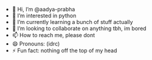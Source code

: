 - 👋 Hi, I’m @aadya-prabha
- 👀 I’m interested in python
- 🌱 I’m currently learning a bunch of stuff actually
- 💞️ I’m looking to collaborate on anything tbh, im bored
- 📫 How to reach me, please dont
- 😄 Pronouns: (idrc)
- ⚡ Fun fact: nothing off the top of my head

<!---
aadya-prabha/aadya-prabha is a ✨ special ✨ repository because its `README.md` (this file) appears on your GitHub profile.
You can click the Preview link to take a look at your changes.
--->
